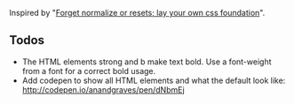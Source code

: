 Inspired by "[Forget normalize or resets; lay your own css foundation](http://jaydenseric.com/blog/forget-normalize-or-resets-lay-your-own-css-foundation)".


## Todos

* The HTML elements strong and b make text bold. Use a font-weight from a font for a correct bold usage.
* Add codepen to show all HTML elements and what the default look like: http://codepen.io/anandgraves/pen/dNbmEj
